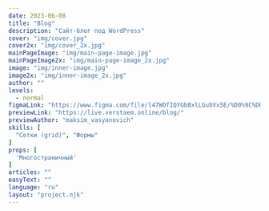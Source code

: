 ```yaml
---
date: 2023-06-08
title: "Blog"
description: "Сайт-блог под WordPress"
cover: "img/cover.jpg"
cover2x: "img/cover_2x.jpg"
mainPageImage: "img/main-page-image.jpg"
mainPageImage2x: "img/main-page-image_2x.jpg"
image: "img/inner-image.jpg"
image2x: "img/inner-image_2x.jpg"
author: ""
levels:
  - normal
figmaLink: "https://www.figma.com/file/l47WOfIQYGb8xlLGubVx5E/%D0%9C%D0%B0%D1%80%D0%B0%D1%84%D0%BE%D0%BD-%D0%B2%D0%B5%D1%80%D1%81%D1%82%D0%BA%D0%B8-%E2%84%963.-%D0%91%D0%BB%D0%BE%D0%B3-%D0%BD%D0%B0-WordPress?type=design&node-id=0%3A1&t=K6EmrTsDHLB9lR50-1"
previewLink: "https://live.verstaem.online/blog/"
previewAuthor: "maksim_vasyanovich"
skills: [
  "Сетки (grid)", "Формы"
]
props: [
  'Многостраничный'
]
articles: ""
easyText: ""
language: "ru"
layout: "project.njk"
---
```

